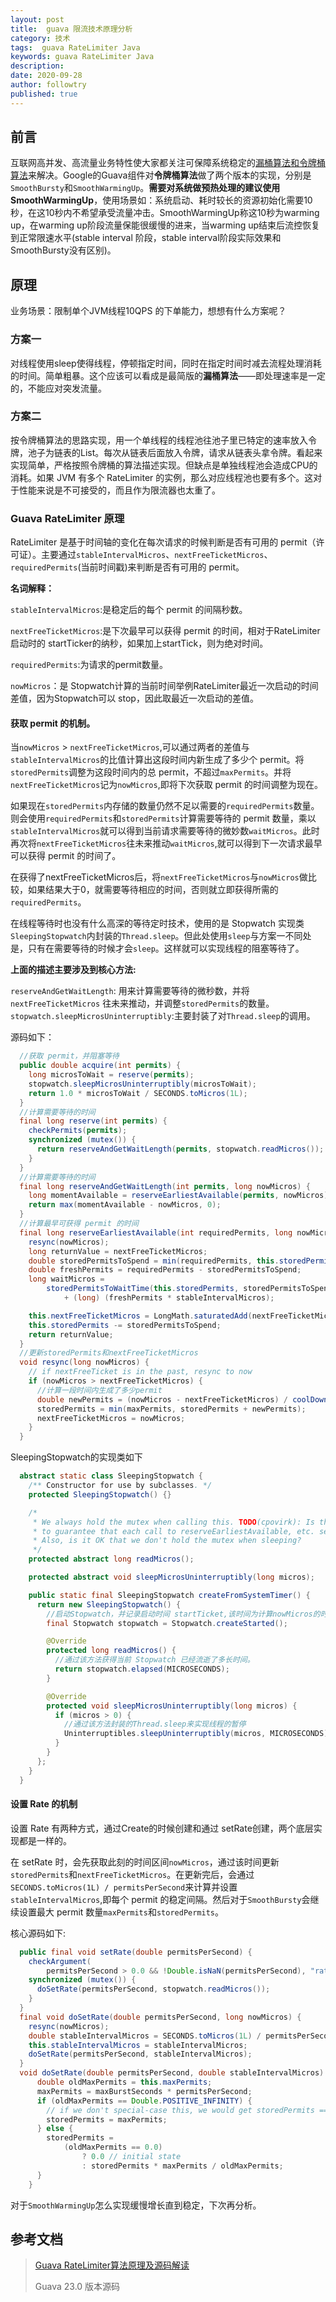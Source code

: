 ```yaml
---
layout: post
title:  guava 限流技术原理分析
category: 技术
tags:  guava RateLimiter Java
keywords: guava RateLimiter Java
description: 
date: 2020-09-28
author: followtry
published: true
---
```



## 前言

互联网高并发、高流量业务特性使大家都关注可保障系统稳定的[漏桶算法和令牌桶算法](https://blog.csdn.net/m0_37477061/article/details/95313062)来解决。Google的Guava组件对**令牌桶算法**做了两个版本的实现，分别是`SmoothBursty`和`SmoothWarmingUp`。**需要对系统做预热处理的建议使用SmoothWarmingUp**，使用场景如：系统启动、耗时较长的资源初始化需要10秒，在这10秒内不希望承受流量冲击。SmoothWarmingUp称这10秒为warming up，在warming up阶段流量保能很缓慢的进来，当warming up结束后流控恢复到正常限速水平(stable interval 阶段，stable interval阶段实际效果和SmoothBursty没有区别)。

## 原理

业务场景：限制单个JVM线程10QPS 的下单能力，想想有什么方案呢？

### 方案一

对线程使用sleep使得线程，停顿指定时间，同时在指定时间时减去流程处理消耗的时间。简单粗暴。这个应该可以看成是最简版的**漏桶算法**——即处理速率是一定的，不能应对突发流量。


### 方案二

按令牌桶算法的思路实现，用一个单线程的线程池往池子里已特定的速率放入令牌，池子为链表的List。每次从链表后面放入令牌，请求从链表头拿令牌。看起来实现简单，严格按照令牌桶的算法描述实现。但缺点是单独线程池会造成CPU的消耗。如果 JVM 有多个 RateLimiter 的实例，那么对应线程池也要有多个。这对于性能来说是不可接受的，而且作为限流器也太重了。

### Guava RateLimiter 原理

RateLimiter 是基于时间轴的变化在每次请求的时候判断是否有可用的 permit（许可证）。主要通过`stableIntervalMicros`、`nextFreeTicketMicros`、`requiredPermits`(当前时间戳)来判断是否有可用的 permit。

**名词解释：**

`stableIntervalMicros`:是稳定后的每个 permit 的间隔秒数。

`nextFreeTicketMicros`:是下次最早可以获得 permit 的时间，相对于RateLimiter启动时的 startTicker的纳秒，如果加上startTick，则为绝对时间。

`requiredPermits`:为请求的permit数量。

`nowMicros`：是 Stopwatch计算的当前时间举例RateLimiter最近一次启动的时间差值，因为Stopwatch可以 stop，因此取最近一次启动的差值。

#### 获取 permit 的机制。

当`nowMicros` > `nextFreeTicketMicros`,可以通过两者的差值与`stableIntervalMicros`的比值计算出这段时间内新生成了多少个 permit。将`storedPermits`调整为这段时间内的总 permit，不超过`maxPermits`。并将`nextFreeTicketMicros`记为`nowMicros`,即将下次获取 permit 的时间调整为现在。

如果现在`storedPermits`内存储的数量仍然不足以需要的`requiredPermits`数量。则会使用`requiredPermits`和`storedPermits`计算需要等待的 permit 数量，乘以`stableIntervalMicros`就可以得到当前请求需要等待的微妙数`waitMicros`。此时再次将`nextFreeTicketMicros`往未来推动`waitMicros`,就可以得到下一次请求最早可以获得 permit 的时间了。

在获得了nextFreeTicketMicros后，将`nextFreeTicketMicros`与`nowMicros`做比较，如果结果大于0，就需要等待相应的时间，否则就立即获得所需的`requiredPermits`。

在线程等待时也没有什么高深的等待定时技术，使用的是 Stopwatch 实现类`SleepingStopwatch`内封装的`Thread.sleep`。但此处使用`sleep`与方案一不同处是，只有在需要等待的时候才会`sleep`。这样就可以实现线程的阻塞等待了。

**上面的描述主要涉及到核心方法:**

`reserveAndGetWaitLength`: 用来计算需要等待的微秒数，并将`nextFreeTicketMicros` 往未来推动，并调整`storedPermits`的数量。
`stopwatch.sleepMicrosUninterruptibly`:主要封装了对`Thread.sleep`的调用。

源码如下：
```java
  //获取 permit，并阻塞等待
  public double acquire(int permits) {
    long microsToWait = reserve(permits);
    stopwatch.sleepMicrosUninterruptibly(microsToWait);
    return 1.0 * microsToWait / SECONDS.toMicros(1L);
  }
  //计算需要等待的时间
  final long reserve(int permits) {
    checkPermits(permits);
    synchronized (mutex()) {
      return reserveAndGetWaitLength(permits, stopwatch.readMicros());
    }
  }
  //计算需要等待的时间
  final long reserveAndGetWaitLength(int permits, long nowMicros) {
    long momentAvailable = reserveEarliestAvailable(permits, nowMicros);
    return max(momentAvailable - nowMicros, 0);
  }
  //计算最早可获得 permit 的时间
  final long reserveEarliestAvailable(int requiredPermits, long nowMicros) {
    resync(nowMicros);
    long returnValue = nextFreeTicketMicros;
    double storedPermitsToSpend = min(requiredPermits, this.storedPermits);
    double freshPermits = requiredPermits - storedPermitsToSpend;
    long waitMicros =
        storedPermitsToWaitTime(this.storedPermits, storedPermitsToSpend)
            + (long) (freshPermits * stableIntervalMicros);

    this.nextFreeTicketMicros = LongMath.saturatedAdd(nextFreeTicketMicros, waitMicros);
    this.storedPermits -= storedPermitsToSpend;
    return returnValue;
  }
  //更新storedPermits和nextFreeTicketMicros
  void resync(long nowMicros) {
    // if nextFreeTicket is in the past, resync to now
    if (nowMicros > nextFreeTicketMicros) {
      //计算一段时间内生成了多少permit
      double newPermits = (nowMicros - nextFreeTicketMicros) / coolDownIntervalMicros();
      storedPermits = min(maxPermits, storedPermits + newPermits);
      nextFreeTicketMicros = nowMicros;
    }
  }
```

SleepingStopwatch的实现类如下

```java
  abstract static class SleepingStopwatch {
    /** Constructor for use by subclasses. */
    protected SleepingStopwatch() {}

    /*
     * We always hold the mutex when calling this. TODO(cpovirk): Is that important? Perhaps we need
     * to guarantee that each call to reserveEarliestAvailable, etc. sees a value >= the previous?
     * Also, is it OK that we don't hold the mutex when sleeping?
     */
    protected abstract long readMicros();

    protected abstract void sleepMicrosUninterruptibly(long micros);

    public static final SleepingStopwatch createFromSystemTimer() {
      return new SleepingStopwatch() {
        //启动Stopwatch，并记录启动时间 startTicket,该时间为计算nowMicros的时间
        final Stopwatch stopwatch = Stopwatch.createStarted();

        @Override
        protected long readMicros() {
          //通过该方法获得当前 Stopwatch 已经流逝了多长时间。
          return stopwatch.elapsed(MICROSECONDS);
        }

        @Override
        protected void sleepMicrosUninterruptibly(long micros) {
          if (micros > 0) {
            //通过该方法封装的Thread.sleep来实现线程的暂停
            Uninterruptibles.sleepUninterruptibly(micros, MICROSECONDS);
          }
        }
      };
    }
  }
```

#### 设置 Rate 的机制

设置 Rate 有两种方式，通过Create的时候创建和通过 setRate创建，两个底层实现都是一样的。

在 setRate 时，会先获取此刻的时间区间`nowMicros`，通过该时间更新`storedPermits`和`nextFreeTicketMicros`。在更新完后，会通过`SECONDS.toMicros(1L) / permitsPerSecond`来计算并设置`stableIntervalMicros`,即每个 permit 的稳定间隔。然后对于`SmoothBursty`会继续设置最大 permit 数量`maxPermits`和`storedPermits`。

核心源码如下:

```java
  public final void setRate(double permitsPerSecond) {
    checkArgument(
        permitsPerSecond > 0.0 && !Double.isNaN(permitsPerSecond), "rate must be positive");
    synchronized (mutex()) {
      doSetRate(permitsPerSecond, stopwatch.readMicros());
    }
  }
  final void doSetRate(double permitsPerSecond, long nowMicros) {
    resync(nowMicros);
    double stableIntervalMicros = SECONDS.toMicros(1L) / permitsPerSecond;
    this.stableIntervalMicros = stableIntervalMicros;
    doSetRate(permitsPerSecond, stableIntervalMicros);
  }
  void doSetRate(double permitsPerSecond, double stableIntervalMicros) {
      double oldMaxPermits = this.maxPermits;
      maxPermits = maxBurstSeconds * permitsPerSecond;
      if (oldMaxPermits == Double.POSITIVE_INFINITY) {
        // if we don't special-case this, we would get storedPermits == NaN, below
        storedPermits = maxPermits;
      } else {
        storedPermits =
            (oldMaxPermits == 0.0)
                ? 0.0 // initial state
                : storedPermits * maxPermits / oldMaxPermits;
      }
    }
```

对于`SmoothWarmingUp`怎么实现缓慢增长直到稳定，下次再分析。


## 参考文档

> [Guava RateLimiter算法原理及源码解读](https://blog.csdn.net/asd491310/article/details/103669049)
>
> Guava 23.0 版本源码





